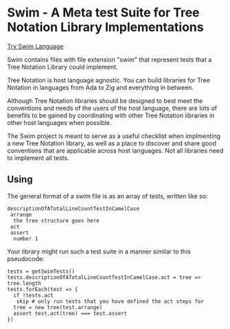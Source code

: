 # Swim - A Meta test Suite for Tree Notation Library Implementations

[Try Swim Language](http://jtree.treenotation.org/designer/#grammar%0A%20swimNode%0A%20%20description%20A%20language%20for%20writing%20tests%20without%20implementations%20that%20could%20be%20used%20by%20Tree%20Notation%20libraries.%0A%20%20root%0A%20%20inScope%20testNode%0A%20keywordCell%0A%20testNode%0A%20%20pattern%20Test%24%0A%20%20inScope%20arrangeNode%20actNode%20assertNode%0A%20%20cells%20keywordCell%0A%20anyCell%0A%20%20highlightScope%20string%0A%20contentNode%0A%20%20catchAllCellType%20anyCell%0A%20arrangeNode%0A%20%20catchAllNodeType%20contentNode%0A%20%20cells%20keywordCell%0A%20actNode%0A%20%20cells%20keywordCell%0A%20assertNode%0A%20%20catchAllNodeType%20contentNode%0A%20%20cells%20keywordCell%0Asample%0A%20aToStringTest%0A%20%20arrange%0A%20%20%20hello%0A%20%20%20%20world%0A%20%20act%0A%20%20assert%0A%20%20%20hello%0A%20%20%20%20world%0A%20aTotalLineCountTest%0A%20%20arrange%0A%20%20%20hello%0A%20%20%20%20world%0A%20%20act%0A%20%20assert%0A%20%20%202%0A%20aToCsvTest%0A%20%20arrange%0A%20%20%200%0A%20%20%20%20team%20ne%0A%20%20%20%20score%203%0A%20%20%201%0A%20%20%20%20team%20af%0A%20%20%20%20score%2028%0A%20%20act%0A%20%20assert%0A%20%20%20team%2Cscore%0A%20%20%20ne%2C3%0A%20%20%20af%2C28%0A%20aFromCsvTest%0A%20%20arrange%0A%20%20%20team%2Cscore%0A%20%20%20ne%2C3%0A%20%20%20af%2C28%0A%20%20act%0A%20%20assert%0A%20%20%200%0A%20%20%20%20team%20ne%0A%20%20%20%20score%203%0A%20%20%201%0A%20%20%20%20team%20af%0A%20%20%20%20score%2028%0A%20aGetTest%0A%20%20arrange%0A%20%20%20some%0A%20%20%20%20nested%0A%20%20%20%20%20node%0A%20%20%20%20%20%20color%20blue%0A%20%20act%0A%20%20assert%0A%20%20%20blue%0A%20aSetTest%0A%20%20arrange%0A%20%20%20message%0A%20%20%20%20hello%20world%0A%20%20act%0A%20%20assert%0A%20%20%20aloha%20world%0A%20aReverseTest%0A%20%20arrange%0A%20%20%20hello%0A%20%20%20world%0A%20%20act%0A%20%20assert%0A%20%20%20world%0A%20%20%20hello%0A%20aWordCountTest%0A%20%20arrange%0A%20%20%20hello%0A%20%20%20%20brave%0A%20%20%20%20%20new%20world%0A%20%20act%0A%20%20assert%0A%20%20%204%0A%20aFilterTest%0A%20%20arrange%0A%20%20%20keep%0A%20%20%20drop%0A%20%20%20keep%0A%20%20%20keep%0A%20%20act%0A%20%20assert%0A%20%20%20keep%0A%20%20%20keep%0A%20%20%20keep%0A%20aFromJsonSubsetTest%0A%20%20arrange%0A%20%20%20%7B%22message%22%3A%20%7B%22hello%22%3A%20%22world%22%7D%7D%0A%20%20act%0A%20%20assert%0A%20%20%20message%0A%20%20%20%20hello%20world)

Swim contains files with file extension "swim" that represent tests that a Tree Notation Library could implement.

Tree Notation is host language agnostic. You can build libraries for Tree Notation in languages from Ada to Zig and everything in between.

Although Tree Notation libraries should be designed to best meet the conventions and needs of the users of the host language, there are lots of benefits to be gained by coordinating with other Tree Notation libraries in other host languages when possible.

The Swim project is meant to serve as a useful checklist when implmenting a new Tree Notation library, as well as a place to discover and share good conventions that are applicable across host languages. Not all libraries need to implement all tests.

## Using

The general format of a swim file is as an array of tests, written like so:

    descriptionOfATotalLineCountTestInCamelCase
     arrange
      the tree structure goes here
     act
     assert
      number 1

Your library might run such a test suite in a manner similar to this pseudocode:

    tests = getSwimTests()
    tests.descriptionOfATotalLineCountTestInCamelCase.act = tree => tree.length
    tests.forEach(test => {
      if !tests.act
       skip # only run tests that you have defined the act steps for
      tree = new tree(test.arrange)
      assert test.act(tree) === test.assert
    })

